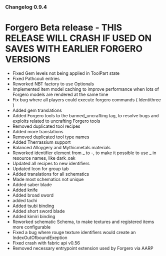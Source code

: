 ### Changelog 0.9.4

# Forgero Beta release - THIS RELEASE WILL CRASH IF USED ON SAVES WITH EARLIER FORGERO VERSIONS

* Fixed Gem levels not being applied in ToolPart state
* Fixed Pathcouli entries
* Reworked NBT factory to use Optionals
* Implemented item model caching to improve performance when lots of Forgero models are rendered at the same time
* Fix bug where all players could execute forgero commands ( Identithree )
* Added gem translations
* Added Forgero tools to the banned_uncrafting tag, to resolve bugs and exploits related to uncrafting Forgero tools
* Removed duplicated tool recipes
* Added more translations
* Removed duplicated tool type names
* Added Therrassium support
* Balanced Alloygery and Mythicmetals materials
* Reworked identifier element from _ to -, to make it possible to use _ in resource names, like dark_oak
* Updated all recipes to new identifiers
* Updated Icon for group tab
* Added translations for all schematics
* Made most schematics not unique
* Added saber blade
* Added knife
* Added broad sword
* added tachi
* Added tsubi binding
* Added short sword blade
* Added kimiri binding
* Reworked schematic Schema, to make textures and registered items more configurable
* Fixed a bug where rouge texture identifiers would create an IndexOutOfboundExeption
* Fixed crash with fabric api v0.56
* Removed necessary entrypoint extension used by Forgero via AARP
